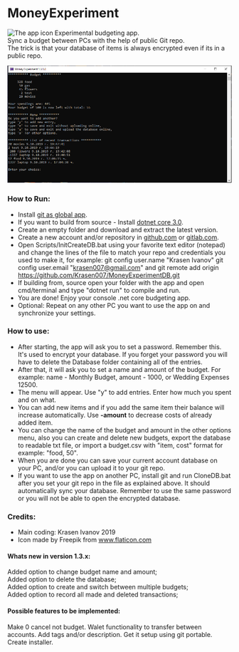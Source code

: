 # MoneyExperiment

<img src="MoneyExperiment/Resources/icon.ico" title="The app icon" width="64"/>
Experimental budgeting app. </br>
Sync a budget between PCs with the help of public Git repo. </br>
The trick is that your database of items is always encrypted even if its in a public repo. </br>
  
![Main view of the app.](MoneyExperiment/Resources/MainView.png)


### How to Run:

* Install [git as global app](https://git-scm.com/downloads).
* If you want to build from source - Install [dotnet core 3.0](https://dotnet.microsoft.com/download/dotnet-core/3.0).
* Create an empty folder and download and extract the latest version.
* Create a new account and/or repository in [github.com](https://github.com/) or [gitlab.com](https://gitlab.com/). 
* Open Scripts/InitCreateDB.bat using your favorite text editor (notepad) and change the lines of the file to match your repo and credentials you used to make it, for example: git config user.name "Krasen Ivanov"
git config user.email "krasen007@gmail.com" and git remote add origin https://github.com/Krasen007/MoneyExperimentDB.git
* If building from, source open your folder with the app and open cmd/terminal and type "dotnet run" to compile and run.
* You are done! Enjoy your console .net core budgeting app.
* Optional: Repeat on any other PC you want to use the app on and synchronize your settings.

### How to use:

* After starting, the app will ask you to set a password. Remember this. It's used to encrypt your database. 
If you forget your password you will have to delete the Database folder containing all of the entries. </br>
* After that, it will ask you to set a name and amount of the budget. For example: name - Monthly Budget, amount - 1000, or Wedding Expenses 12500.
* The menu will appear. Use "y" to add entries. Enter how much you spent and on what.
* You can add new items and if you add the same item their balance will increase automatically. Use **-amount** to decrease costs of already added item.
* You can change the name of the budget and amount in the other options menu, also you can create and delete new budgets, export the database to readable txt file, or import a budget.csv with "item, cost" format for example: "food, 50".
* When you are done you can save your current account database on your PC, and/or you can upload it to your git repo.
* If you want to use the app on another PC, install git and run CloneDB.bat after you set your git repo in the file as explained above. It should automatically sync your database. Remember to use the same password or you will not be able to open the encrypted database.

### Credits:

* Main coding: Krasen Ivanov 2019
* Icon made by Freepik from www.flaticon.com

#### Whats new in version 1.3.x:

Added option to change budget name and amount;  
Added option to delete the database;  
Added option to create and switch between multiple budgets;  
Added option to record all made and deleted transactions;  

#### Possible features to be implemented:

Make 0 cancel not budget.
Walet functionality to transfer between accounts.
Add tags and/or description.
Get it setup using git portable.
Create installer.